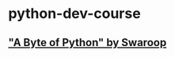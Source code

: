 # python-dev-course

## ["A Byte of Python" by Swaroop](https://github.com/HangeZoe/python-dev-course/tree/main/a_byte_of_python)
